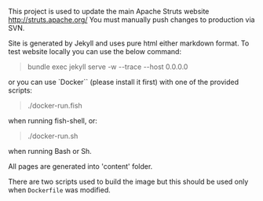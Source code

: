 This project is used to update the main Apache Struts website http://struts.apache.org/
You must manually push changes to production via SVN.

Site is generated by Jekyll and uses pure html either markdown format.
To test website locally you can use the below command:

 > bundle exec jekyll serve -w --trace --host 0.0.0.0

or you can use `Docker`` (please install it first) with one of the provided scripts:

 > ./docker-run.fish

when running fish-shell, or:

 > ./docker-run.sh

when running Bash or Sh.

All pages are generated into 'content' folder.

There are two scripts used to build the image but this should be used only when `Dockerfile` was modified.